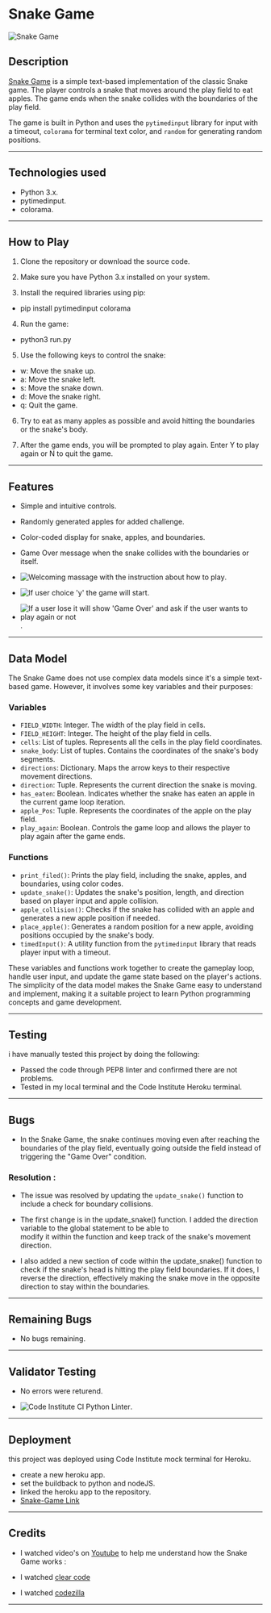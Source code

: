 # Snake Game

![Snake Game](assets/images/terminal-game.png)

## Description

[Snake Game](https://snake-game-eabe7ec81bef.herokuapp.com/) is a simple text-based implementation of the classic Snake game. The player controls a snake that moves around the play field to eat apples. The game ends when the snake collides with the boundaries of the play field.

The game is built in Python and uses the `pytimedinput` library for input with a timeout, `colorama` for terminal text color, and `random` for generating random positions.


--------------------------------------------------------------



## Technologies used

-   Python 3.x.
-   pytimedinput.
-   colorama.

--------------------------------------------------------------



## How to Play

1.  Clone the repository or download the source code.

2.  Make sure you have Python 3.x installed on your system.

3.  Install the required libraries using pip:
*   pip install pytimedinput colorama

4.  Run the game:
*  python3 run.py

5.  Use the following keys to control the snake:

*  w: Move the snake up.
*  a: Move the snake left.
*  s: Move the snake down.
*  d: Move the snake right.
*  q: Quit the game.

6.  Try to eat as many apples as possible and avoid hitting the boundaries or the snake's body.

7.  After the game ends, you will be prompted to play again. Enter Y to play again or N to quit the game.



--------------------------------------------------------------



## Features

-  Simple and intuitive controls.
-  Randomly generated apples for added challenge.
-  Color-coded display for snake, apples, and boundaries.
-  Game Over message when the snake collides with the boundaries or itself.


- ![Welcoming massage with the instruction about how to play](assets/images/welcome-massage.png).

- ![If user choice 'y' the game will start](assets/images/playing.png).

- ![If a user lose it will show 'Game Over' and ask if the user wants to play again or not](assets/images/game-over.png).

--------------------------------------------------------------




## Data Model

  The Snake Game does not use complex data models since it's a simple text-based game. However, it involves some key variables and their purposes:

### Variables

-  `FIELD_WIDTH`: Integer. The width of the play field in cells.
-  `FIELD_HEIGHT`: Integer. The height of the play field in cells.
-  `cells`: List of tuples. Represents all the cells in the play field coordinates.
-  `snake_body`: List of tuples. Contains the coordinates of the snake's body segments.
-  `directions`: Dictionary. Maps the arrow keys to their respective movement directions.
-  `direction`: Tuple. Represents the current direction the snake is moving.
-  `has_eaten`: Boolean. Indicates whether the snake has eaten an apple in the current game loop iteration.
-  `apple_Pos`: Tuple. Represents the coordinates of the apple on the play field.
-  `play_again`: Boolean. Controls the game loop and allows the player to play again after the game ends.

### Functions

-  `print_filed()`: Prints the play field, including the snake, apples, and boundaries, using color codes.
-  `update_snake()`: Updates the snake's position, length, and direction based on player input and apple collision.
-  `apple_collision()`: Checks if the snake has collided with an apple and generates a new apple position if needed.
-  `place_apple()`: Generates a random position for a new apple, avoiding positions occupied by the snake's body.
-  `timedInput()`: A utility function from the `pytimedinput` library that reads player input with a timeout.

  These variables and functions work together to create the gameplay loop, handle user input, and update the game state based on the player's actions. The simplicity of the data model makes the Snake Game easy to understand and implement, making it a suitable project to learn Python programming concepts and game development.



--------------------------------------------------------------



## Testing 

   i have manually tested this project by doing the following:

-  Passed the code through PEP8 linter and confirmed there are not problems.
-  Tested in my local terminal and the Code Institute Heroku terminal.





--------------------------------------------------------------



## Bugs

-  In the Snake Game, the snake continues moving even after reaching the boundaries of the play field, eventually going outside 
   the field instead of triggering the "Game Over" condition.

### Resolution :

-  The issue was resolved by updating the `update_snake()` function to include a check for boundary collisions.

*  The first change is in the update_snake() function. I added the direction variable to the global statement to be able to  
   modify it within the function and keep track of the snake's movement direction.

*  I also added a new section of code within the update_snake() function to check if the snake's head is hitting the play field 
   boundaries. If it does, I reverse the direction, effectively making the snake move in the opposite direction to stay within the boundaries.


--------------------------------------------------------------



## Remaining Bugs


- No bugs remaining.



--------------------------------------------------------------



## Validator Testing



-  No errors were returend.

-  ![Code Institute CI Python Linter](assets/images/tester.png).



--------------------------------------------------------------



## Deployment

 this project was deployed using Code Institute mock terminal for Heroku.

-  create a new heroku app.
-  set the buildback to python and nodeJS.
-  linked the heroku app to the repository.
-  [Snake-Game Link](https://snake-game-eabe7ec81bef.herokuapp.com/)





--------------------------------------------------------------



## Credits

- I watched video's on [Youtube](https://www.youtube.com/) to help me understand how the Snake Game works :

- I watched [clear code](https://www.youtube.com/watch?v=lAIawk2IVIM&list=LL&index=2&t=1819s) 

- I watched [codezilla](https://www.youtube.com/watch?v=NFqjO5z1jx0)



--------------------------------------------------------------
